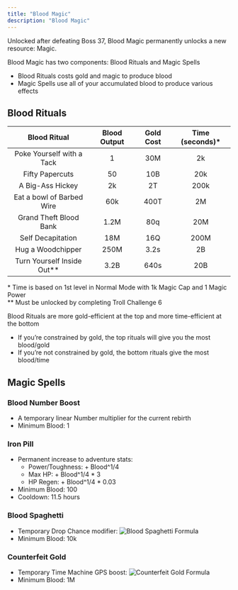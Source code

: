 ```yaml
---
title: "Blood Magic"
description: "Blood Magic"
---
```


Unlocked after defeating Boss 37, Blood Magic permanently unlocks a new resource: Magic.

Blood Magic has two components: Blood Rituals and Magic Spells
- Blood Rituals costs gold and magic to produce blood
- Magic Spells use all of your accumulated blood to produce various effects

## Blood Rituals

| Blood Ritual                 | Blood Output | Gold Cost | Time (seconds)\* |
| :--------------------------: | :----------: | :-------: | :--------------: |
| Poke Yourself with a Tack    | 1            | 30M       | 2k               |
| Fifty Papercuts              | 50           | 10B       | 20k              |
| A Big-Ass Hickey             | 2k           | 2T        | 200k             |
| Eat a bowl of Barbed Wire    | 60k          | 400T      | 2M               |
| Grand Theft Blood Bank       | 1.2M         | 80q       | 20M              |
| Self Decapitation            | 18M          | 16Q       | 200M             |
| Hug a Woodchipper            | 250M         | 3.2s      | 2B               |
| Turn Yourself Inside Out\*\* | 3.2B         | 640s      | 20B              |

\* Time is based on 1st level in Normal Mode with 1k Magic Cap and 1 Magic Power   
\*\* Must be unlocked by completing Troll Challenge 6

Blood Rituals are more gold-efficient at the top and more time-efficient at the bottom
- If you’re constrained by gold, the top rituals will give you the most blood/gold
- If you’re not constrained by gold, the bottom rituals give the most blood/time

## Magic Spells

### Blood Number Boost
- A temporary linear Number multiplier for the current rebirth
- Minimum Blood: 1

### Iron Pill
- Permanent increase to adventure stats:
    - Power/Toughness: + Blood^1/4
    - Max HP: + Blood^1/4 * 3
    - HP Regen: + Blood^1/4 * 0.03
- Minimum Blood: 100
- Cooldown: 11.5 hours

### Blood Spaghetti
- Temporary Drop Chance modifier: ![Blood Spaghetti Formula](/blood_spaghetti.png)
- Minimum Blood: 10k

### Counterfeit Gold
- Temporary Time Machine GPS boost: ![Counterfeit Gold Formula](/counterfeit_gold.png)
- Minimum Blood: 1M